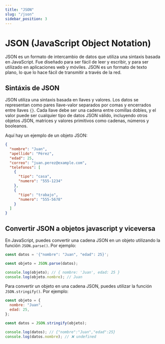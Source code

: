 ```yaml
---
title: "JSON"
slug: "/json"
sidebar_position: 3
---
```


# JSON (JavaScript Object Notation)

JSON es un formato de intercambio de datos que utiliza una sintaxis basada en JavaScript. Fue diseñado para ser fácil de leer y escribir, y para ser utilizado en aplicaciones web y móviles. JSON es un formato de texto plano, lo que lo hace fácil de transmitir a través de la red.

## Sintáxis de JSON

JSON utiliza una sintaxis basada en llaves y valores. Los datos se representan como pares llave-valor separados por comas y encerrados entre llaves `{}`. Cada llave debe ser una cadena entre comillas dobles, y el valor puede ser cualquier tipo de datos JSON válido, incluyendo otros objetos JSON, matrices y valores primitivos como cadenas, números y booleanos.

Aquí hay un ejemplo de un objeto JSON:

```json
{
  "nombre": "Juan",
  "apellido": "Pérez",
  "edad": 25,
  "correo": "juan.perez@example.com",
  "telefonos": [
    {
      "tipo": "casa",
      "numero": "555-1234"
    },
    {
      "tipo": "trabajo",
      "numero": "555-5678"
    }
  ]
}
```

## Convertir JSON a objetos javascript y viceversa

En JavaScript, puedes convertir una cadena JSON en un objeto utilizando la función `JSON.parse()`. Por ejemplo:

```js
const datos = '{"nombre": "Juan", "edad": 25}';

const objeto = JSON.parse(datos);

console.log(objeto); // { nombre: 'Juan', edad: 25 }
console.log(objeto.nombre); // Juan
```

Para convertir un objeto en una cadena JSON, puedes utilizar la función `JSON.stringify()`. Por ejemplo:

```js
const objeto = {
  nombre: "Juan",
  edad: 25,
};

const datos = JSON.stringify(objeto);

console.log(datos); // {"nombre":"Juan","edad":25}
console.log(datos.nombre); // ❌ undefined
```
